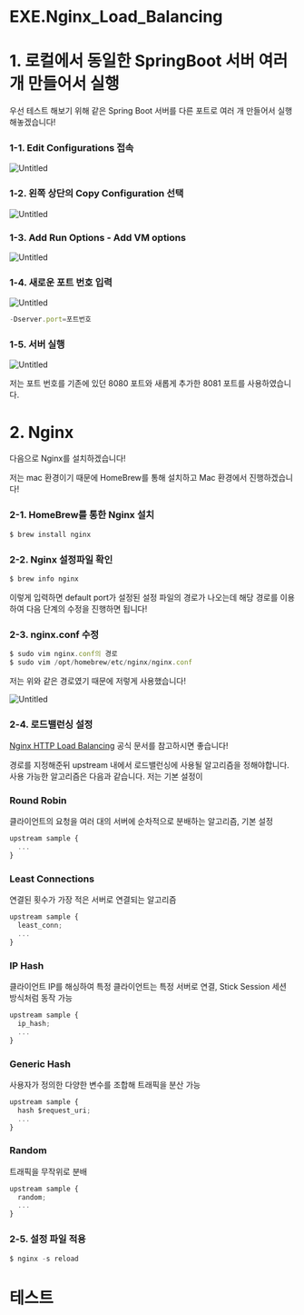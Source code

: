 # EXE.Nginx_Load_Balancing
# 1. 로컬에서 동일한 SpringBoot 서버 여러개 만들어서 실행

우선 테스트 해보기 위해 같은 Spring Boot 서버를 다른 포트로 여러 개 만들어서 실행해놓겠습니다!

### 1-1. Edit Configurations 접속

![Untitled](https://prod-files-secure.s3.us-west-2.amazonaws.com/0ee43fab-2947-49b1-b42b-cf1eb07e56bc/fd7cb62a-64a6-4f37-9f6d-3b487ea735d3/Untitled.png)

### 1-2. 왼쪽 상단의 Copy Configuration 선택

![Untitled](https://prod-files-secure.s3.us-west-2.amazonaws.com/0ee43fab-2947-49b1-b42b-cf1eb07e56bc/53652dbd-e2d2-4bd3-b081-7d65bf5cc977/Untitled.png)

### 1-3. Add Run Options - Add VM options

![Untitled](https://prod-files-secure.s3.us-west-2.amazonaws.com/0ee43fab-2947-49b1-b42b-cf1eb07e56bc/f9146c45-0613-4deb-8b5a-428fb3ef3560/Untitled.png)

### 1-4. 새로운 포트 번호 입력

![Untitled](https://prod-files-secure.s3.us-west-2.amazonaws.com/0ee43fab-2947-49b1-b42b-cf1eb07e56bc/cf040a75-3968-4eca-92b8-508916e95e59/Untitled.png)

```jsx
-Dserver.port=포트번호 
```

### 1-5. 서버 실행

![Untitled](https://prod-files-secure.s3.us-west-2.amazonaws.com/0ee43fab-2947-49b1-b42b-cf1eb07e56bc/1dc5a6cb-62ae-409e-9c44-5f7efddcad7e/Untitled.png)

저는 포트 번호를 기존에 있던 8080 포트와 새롭게 추가한 8081 포트를 사용하였습니다.

# 2. Nginx

다음으로 Nginx를 설치하겠습니다!

저는 mac 환경이기 때문에 HomeBrew를 통해 설치하고 Mac 환경에서 진행하겠습니다!

### 2-1. HomeBrew를 통한 Nginx 설치

```jsx
$ brew install nginx
```

### 2-2. Nginx 설정파일 확인

```jsx
$ brew info nginx
```

이렇게 입력하면 default port가 설정된 설정 파일의 경로가 나오는데 해당 경로를 이용하여 다음 단계의 수정을 진행하면 됩니다!

### 2-3. nginx.conf 수정

```jsx
$ sudo vim nginx.conf의 경로
$ sudo vim /opt/homebrew/etc/nginx/nginx.conf
```

저는 위와 같은 경로였기 때문에 저렇게 사용했습니다!

![Untitled](https://prod-files-secure.s3.us-west-2.amazonaws.com/0ee43fab-2947-49b1-b42b-cf1eb07e56bc/9ed02f34-eb28-428e-b731-9e5ee9e9bfeb/Untitled.png)

### 2-4. 로드밸런싱 설정

[Nginx HTTP Load Balancing](https://docs.nginx.com/nginx/admin-guide/load-balancer/http-load-balancer/) 공식 문서를 참고하시면 좋습니다!

경로를 지정해준뒤 upstream 내에서 로드밸런싱에 사용될 알고리즘을 정해야합니다. 사용 가능한 알고리즘은 다음과 같습니다. 저는 기본 설정이 

### **Round Robin**

클라이언트의 요청을 여러 대의 서버에 순차적으로 분배하는 알고리즘, 기본 설정

```jsx
upstream sample {
  ...
}
```

### **Least Connections**

연결된 횟수가 가장 적은 서버로 연결되는 알고리즘

```jsx
upstream sample {
  least_conn;
  ...
}
```

### **IP Hash**

클라이언트 IP를 해싱하여 특정 클라이언트는 특정 서버로 연결, Stick Session 세션 방식처럼 동작 가능

```jsx
upstream sample {
  ip_hash;
  ...
}
```

### **Generic Hash**

사용자가 정의한 다양한 변수를 조합해 트래픽을 분산 가능

```jsx
upstream sample {
  hash $request_uri;
  ...
}
```

### **Random**

트래픽을 무작위로 분배

```jsx
upstream sample {
  random;
  ...
}
```

### 2-5. 설정 파일 적용

```jsx
$ nginx -s reload
```

# 테스트
